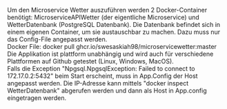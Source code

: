 Um den Microservice Wetter auszuführen werden 2 Docker-Container benötigt: MicroserviceAPIWetter (der eigentliche Microservice) und WetterDatenbank (PostgreSQL Datenbank).
Die Datenbank befindet sich in einem eigenen Container, um sie austauschbar zu machen. Dazu muss nur das Config-File angepasst werden. <br>
Docker File: docker pull ghcr.io/swesaskiah98/microservicewetter:master <br>
Die Applikation ist plattform unabhängig und wird auch für verschiedene Plattformen auf Github getestet (Linux, Windows, MacOS). <br>
Falls die Exception "Npgsql.NpgsqlException: Failed to connect to 172.17.0.2:5432" beim Start erscheint, muss in App.Config der Host angepasst werden. Die IP-Adresse kann mittels "docker inspect WetterDatenbank" abgerufen werden und dann als Host in App.config eingetragen werden.
